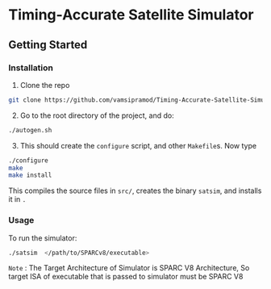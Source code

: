 # Timing-Accurate Satellite Simulator




## Getting Started

### Installation

1. Clone the repo
```sh
git clone https://github.com/vamsipramod/Timing-Accurate-Satellite-Simulator.git
```
2. Go to the root directory of the project, and do:

```sh
./autogen.sh
```

3. This should create the `configure` script, and other `Makefile`s. Now type
```sh
./configure
make
make install
```

This compiles the source files in `src/`, creates the binary `satsim`, and installs it in `.`


### Usage

To run the simulator:
```sh
./satsim  </path/to/SPARCv8/executable>
```

`Note` : The Target Architecture of Simulator is SPARC V8 Architecture, So target ISA of executable that is passed to simulator must be SPARC V8
